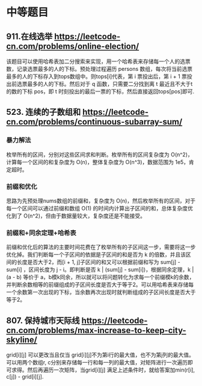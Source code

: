 # 中等题目
## 911.在线选举 https://leetcode-cn.com/problems/online-election/
该题目可以使用哈希表加二分搜索来实现，用一个哈希表来存储每一个人的选票数，记录选票最多的人的下标。预处理过程遍历 persons 数组，每次将当前选票最多的人的下标存入到tops数组中。则tops[i]代表，第 i 票投出后，第 i + 1 票投出前选票最多的人的下标。然后对于 q 函数，只需要二分找到离 t 最近且不大于t的数的下标 pos，即 t 时刻投出的最后一票的下标，然后直接返回tops[pos]即可.
## 523. 连续的子数组和 https://leetcode-cn.com/problems/continuous-subarray-sum/
### 暴力解法
枚举所有的区间，分别对这些区间求和判断。枚举所有的区间复杂度为 O(n^2)，计算每一个区间的和复杂度为 O(n)，整体复杂度为 O(n^3)，数据范围为 1e5，肯定超时。
### 前缀和优化
思路为先预处理nums数组的前缀和，复杂度为 O(n)，然后枚举所有的区间，对于每一个区间可以通过前缀和数组 O(1) 的时间内计算出子区间的和，总体复杂度优化到了 O(n^2)，但由于数据量较大，复杂度还是不能接受。
### 前缀和+同余定理+哈希表
前缀和优化后的算法的主要时间花费在了枚举所有的子区间这一步，需要将这一步优化掉。我们判断每一个子区间的依据是子区间的和是否为 k 的倍数，并且该区间的长度是否大于2，而[i + 1, j]子区间的和又可以根据前缀和写为 sum[j] - sum[i] ，区间长度为 j - i。即判断是否 k | (sum[j] - sum[i])，根据同余定理，k | (a - b) 等价于 a，b模k同余，所以就可以将问题转化为求每一个前缀模k的余数，并判断余数相等的前缀组成的子区间长度是否大于等于2。可以用哈希表来存储每一个余数第一次出现的下标，当余数再次出现时就判断组成的子区间长度是否大于等于2。
## 807. 保持城市天际线 https://leetcode-cn.com/problems/max-increase-to-keep-city-skyline/
grid[i][j] 可以更改当且仅当 grid[i][j]不为第i行的最大值，也不为第j列的最大值。可以用两个数组r, c分别来存储每一行和每一列的最大值，对矩阵进行一次遍历即可求得。然后再遍历一次矩阵，当grid[i][j] 满足上述条件时，就给答案加min(r[i], c[j]) - grid[i][j].
